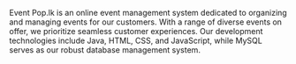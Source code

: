 Event Pop.lk is an online event management system dedicated to organizing and managing events for our customers. With a range of diverse events on offer, we prioritize seamless customer experiences. Our development technologies include Java, HTML, CSS, and JavaScript, while MySQL serves as our robust database management system.
